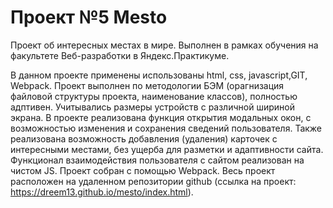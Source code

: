 # Проект №5 Mesto

Проект об интересных местах в мире.
Выполнен в рамках обучения на факультете Веб-разработки в Яндекс.Практикуме.

В данном проекте применены использованы html, css, javascript,GIT, Webpack.
Проект выполнен по методологии БЭМ (орагнизация файловой структуры проекта, наименование классов), полностью адптивен.
Учитывались размеры устройств с различной шириной экрана.
В проекте реализована функция открытия модальных окон, с возможностью изменения и сохранения сведений пользователя. 
Также реализована возможность добавления (удаления) карточек с интересными местами, без ущерба для разметки и адаптивности сайта.
Функционал взаимодействия пользователя с сайтом реализован на чистом JS. Проект собран с помощью Webpack.
Весь проект расположен на удаленном репозитории github (ссылка на проект: https://dreem13.github.io/mesto/index.html).
